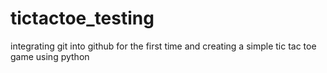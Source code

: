 # tictactoe_testing
integrating git into github for the first time and creating a simple tic tac toe game using python
